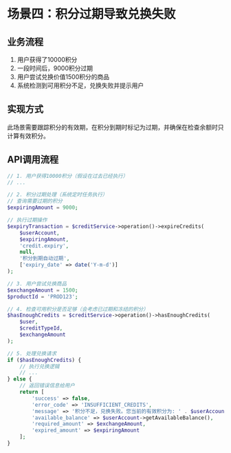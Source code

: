 # 场景四：积分过期导致兑换失败

## 业务流程

1. 用户获得了10000积分
2. 一段时间后，9000积分过期
3. 用户尝试兑换价值1500积分的商品
4. 系统检测到可用积分不足，兑换失败并提示用户

## 实现方式

此场景需要跟踪积分的有效期，在积分到期时标记为过期，并确保在检查余额时只计算有效积分。

## API调用流程

```php
// 1. 用户获得10000积分（假设在过去已经执行）
// ...

// 2. 积分过期处理（系统定时任务执行）
// 查询需要过期的积分
$expiringAmount = 9000;

// 执行过期操作
$expiryTransaction = $creditService->operation()->expireCredits(
    $userAccount,
    $expiringAmount,
    'credit.expiry',
    null,
    '积分到期自动过期',
    ['expiry_date' => date('Y-m-d')]
);

// 3. 用户尝试兑换商品
$exchangeAmount = 1500;
$productId = 'PROD123';

// 4. 检查可用积分是否足够（会考虑已过期和冻结的积分）
$hasEnoughCredits = $creditService->operation()->hasEnoughCredits(
    $user,
    $creditTypeId,
    $exchangeAmount
);

// 5. 处理兑换请求
if ($hasEnoughCredits) {
    // 执行兑换逻辑
    // ...
} else {
    // 返回错误信息给用户
    return [
        'success' => false,
        'error_code' => 'INSUFFICIENT_CREDITS',
        'message' => '积分不足，兑换失败。您当前的有效积分为: ' . $userAccount->getAvailableBalance(),
        'available_balance' => $userAccount->getAvailableBalance(),
        'required_amount' => $exchangeAmount,
        'expired_amount' => $expiringAmount
    ];
}
```

